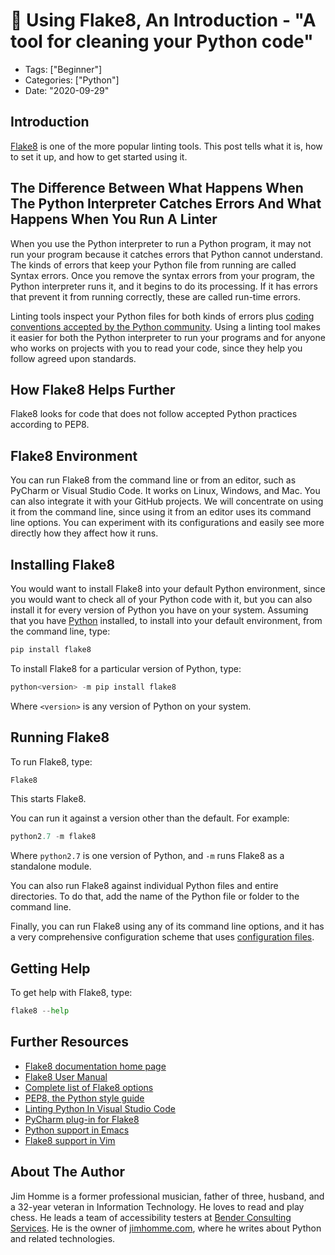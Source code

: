 # 🧹 Using Flake8, An Introduction - "A tool for cleaning your Python code"

- Tags: ["Beginner"]
- Categories: ["Python"]
- Date: "2020-09-29"

## Introduction

[Flake8](https://flake8.pycqa.org/en/latest/) is one of the more popular linting
tools. This post tells what it is, how to set it up, and how to get started
using it.

## The Difference Between What Happens When The Python Interpreter Catches Errors And What Happens When You Run A Linter

When you use the Python interpreter to run a Python program, it may not run your
program because it catches errors that Python cannot understand. The kinds of
errors that keep your Python file from running are called Syntax errors. Once
you remove the syntax errors from your program, the Python interpreter runs it,
and it begins to do its processing. If it has errors that prevent it from
running correctly, these are called run-time errors.

Linting tools inspect your Python files for both kinds of errors plus
[coding conventions accepted by the Python community](https://www.python.org/dev/peps/pep-0008/).
Using a linting tool makes it easier for both the Python interpreter to run your
programs and for anyone who works on projects with you to read your code, since
they help you follow agreed upon standards.

## How Flake8 Helps Further

Flake8 looks for code that does not follow accepted Python practices according
to PEP8.

## Flake8 Environment

You can run Flake8 from the command line or from an editor, such as PyCharm or
Visual Studio Code. It works on Linux, Windows, and Mac. You can also integrate
it with your GitHub projects. We will concentrate on using it from the command
line, since using it from an editor uses its command line options. You can
experiment with its configurations and easily see more directly how they affect
how it runs.

## Installing Flake8

You would want to install Flake8 into your default Python environment, since you
would want to check all of your Python code with it, but you can also install it
for every version of Python you have on your system. Assuming that you have
[Python](https://www.python.org/) installed, to install into your default
environment, from the command line, type:

```python
pip install flake8
```

To install Flake8 for a particular version of Python, type:

```python
python<version> -m pip install flake8
```

Where `<version>` is any version of Python on your system.

## Running Flake8

To run Flake8, type:

```python
Flake8
```

This starts Flake8.

You can run it against a version other than the default. For example:

```python
python2.7 -m flake8
```

Where `python2.7` is one version of Python, and `-m` runs Flake8 as a standalone
module.

You can also run Flake8 against individual Python files and entire directories.
To do that, add the name of the Python file or folder to the command line.

Finally, you can run Flake8 using any of its command line options, and it has a
very comprehensive configuration scheme that uses
[configuration files](https://en.wikipedia.org/wiki/Configuration_file).

## Getting Help

To get help with Flake8, type:

```python
flake8 --help
```

## Further Resources

- [Flake8 documentation home page](https://flake8.pycqa.org/)
- [Flake8 User Manual](https://flake8.pycqa.org/en/latest/user/index.html)
- [Complete list of Flake8 options](https://flake8.pycqa.org/en/latest/user/options.html)
- [PEP8, the Python style guide](https://www.python.org/dev/peps/pep-0008/)
- [Linting Python In Visual Studio Code](https://code.visualstudio.com/docs/python/linting)
- [PyCharm plug-in for Flake8](https://plugins.jetbrains.com/plugin/11563-flake8-support)
- [Python support in Emacs](https://www.emacswiki.org/emacs/PythonProgrammingInEmacs)
- [Flake8 support in Vim](https://github.com/nvie/vim-flake8)

## About The Author

Jim Homme is a former professional musician, father of three, husband, and a
32-year veteran in Information Technology. He loves to read and play chess. He
leads a team of accessibility testers at
[Bender Consulting Services](https://www.benderconsult.com/). He is the owner of
[jimhomme.com](https://www.jimhomme.com/), where he writes about Python and
related technologies.
